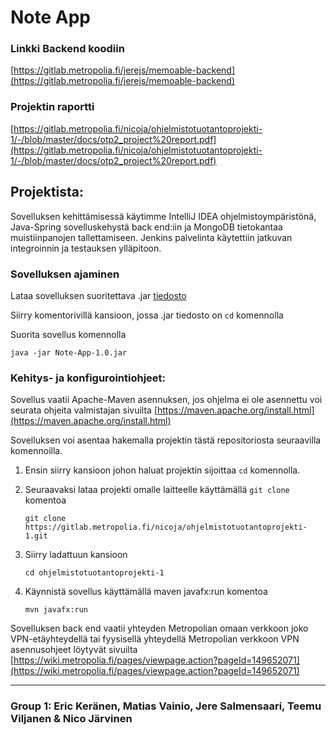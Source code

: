 # Note App


### **Linkki Backend koodiin**

[https://gitlab.metropolia.fi/jerejs/memoable-backend](https://gitlab.metropolia.fi/jerejs/memoable-backend)

### Projektin raportti

[https://gitlab.metropolia.fi/nicoja/ohjelmistotuotantoprojekti-1/-/blob/master/docs/otp2_project%20report.pdf](https://gitlab.metropolia.fi/nicoja/ohjelmistotuotantoprojekti-1/-/blob/master/docs/otp2_project%20report.pdf)

## **Projektista:**

Sovelluksen kehittämisessä käytimme IntelliJ IDEA ohjelmistoympäristönä, Java-Spring sovelluskehystä back end:iin ja MongoDB tietokantaa muistiinpanojen tallettamiseen. Jenkins palvelinta käytettiin jatkuvan integroinnin ja testauksen ylläpitoon.

### Sovelluksen ajaminen

Lataa sovelluksen suoritettava .jar [tiedosto](https://gitlab.metropolia.fi/nicoja/ohjelmistotuotantoprojekti-1/-/blob/master/Note-App-1.0.jar)

Siirry komentorivillä kansioon, jossa .jar tiedosto on `cd` komennolla


Suorita sovellus komennolla

`java -jar Note-App-1.0.jar`


### **Kehitys- ja konfigurointiohjeet:**

Sovellus vaatii Apache-Maven asennuksen, jos ohjelma ei ole asennettu voi seurata ohjeita valmistajan sivuilta
[https://maven.apache.org/install.html](https://maven.apache.org/install.html)

Sovelluksen voi asentaa hakemalla projektin tästä repositoriosta seuraavilla komennoilla.

1. Ensin siirry kansioon johon haluat projektin sijoittaa `cd` komennolla.

2. Seuraavaksi lataa projekti omalle laitteelle käyttämällä `git clone` komentoa

    `git clone https://gitlab.metropolia.fi/nicoja/ohjelmistotuotantoprojekti-1.git`

3. Siirry ladattuun kansioon 

    `cd ohjelmistotuotantoprojekti-1`

4. Käynnistä sovellus käyttämällä maven javafx:run komentoa

    `mvn javafx:run`

Sovelluksen back end vaatii yhteyden Metropolian omaan verkkoon joko VPN-etäyhteydellä tai fyysisellä yhteydellä Metropolian verkkoon
VPN asennusohjeet löytyvät sivuilta [https://wiki.metropolia.fi/pages/viewpage.action?pageId=149652071](https://wiki.metropolia.fi/pages/viewpage.action?pageId=149652071)

-------

### Group 1: Eric Keränen, Matias Vainio, Jere Salmensaari, Teemu Viljanen & Nico Järvinen

